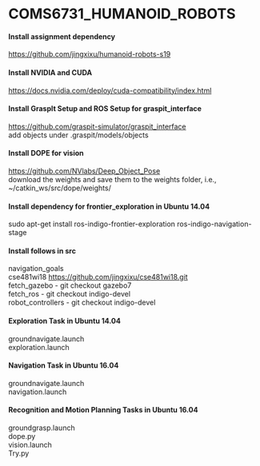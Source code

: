 # COMS6731_HUMANOID_ROBOTS

#### Install assignment dependency
https://github.com/jingxixu/humanoid-robots-s19

#### Install NVIDIA and CUDA
https://docs.nvidia.com/deploy/cuda-compatibility/index.html

#### Install GraspIt Setup and ROS Setup for graspit_interface
https://github.com/graspit-simulator/graspit_interface  
add objects under .graspit/models/objects

#### Install DOPE for vision
https://github.com/NVlabs/Deep_Object_Pose  
download the weights and save them to the weights folder, i.e., ~/catkin_ws/src/dope/weights/

#### Install dependency for frontier_exploration in Ubuntu 14.04
sudo apt-get install ros-indigo-frontier-exploration ros-indigo-navigation-stage

#### Install follows in src
navigation_goals  
cse481wi18 https://github.com/jingxixu/cse481wi18.git  
fetch_gazebo - git checkout gazebo7  
fetch_ros - git checkout indigo-devel  
robot_controllers - git checkout indigo-devel

#### Exploration Task in Ubuntu 14.04
groundnavigate.launch  
exploration.launch  

#### Navigation Task in Ubuntu 16.04
groundnavigate.launch  
navigation.launch  

#### Recognition and Motion Planning Tasks in Ubuntu 16.04
groundgrasp.launch  
dope.py  
vision.launch  
Try.py  
